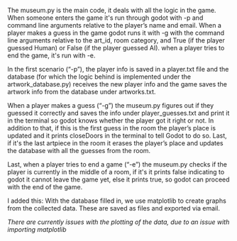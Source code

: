 The museum.py is the main code, it deals with all the logic in the game. When someone enters the game it's run through godot with -p and command line arguments relative to the player’s name and email. When a player makes a guess in the game godot runs it with -g with the command line arguments relative to the art_id, room category, and True (if the player guessed Human) or False (if the player guessed AI). when a player tries to end the game, it's run with -e.

In the first scenario (“-p”), the player info is saved in a player.txt file and the database (for which the logic behind is implemented under the artwork_database.py) receives the new player info and the game saves the artwork info from the database under artworks.txt.

When a player makes a guess (“-g”) the museum.py figures out if they guessed it correctly and saves the info under player_guesses.txt and print it in the terminal so godot knows whether the player got it right or not. In addition to that, if this is the first guess in the room the player’s place is updated and it prints closeDoors in the terminal to tell Godot to do so. Last, if it's the last artpiece in the room it erases the player’s place and updates the database with all the guesses from the room.

Last, when a player tries to end a game (“-e”) the museum.py checks if the player is currently in the middle of a room, if it's it prints false indicating to godot it cannot leave the game yet, else it prints true, so godot can proceed with the end of the game.

I added this: With the database filled in, we use matplotlib to create graphs from the collected data. These are saved as files and exported via email.

*There are currently issues with the plotting of the data, due to an issue with importing matplotlib*
